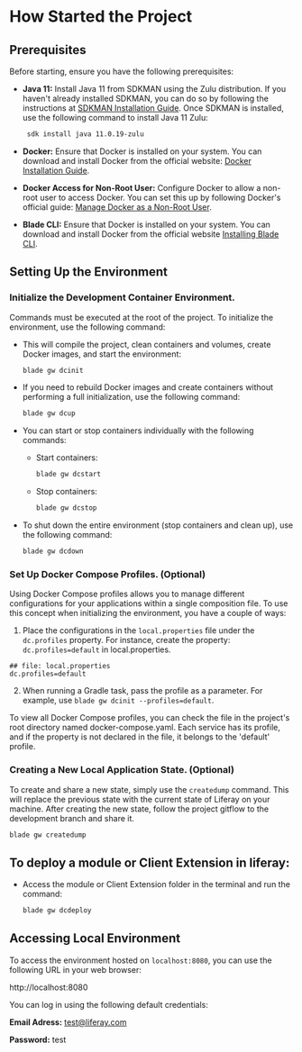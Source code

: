 # How Started the Project

## Prerequisites

Before starting, ensure you have the following prerequisites:


- **Java 11:** Install Java 11 from SDKMAN using the Zulu distribution. If you haven't already installed SDKMAN, you can do so by following the instructions at [SDKMAN Installation Guide](https://sdkman.io/install). Once SDKMAN is installed, use the following command to install Java 11 Zulu:

  ```bash
   sdk install java 11.0.19-zulu 
  ```

- **Docker:** Ensure that Docker is installed on your system. You can download and install Docker from the official website: [Docker Installation Guide](https://docs.docker.com/get-docker/).

- **Docker Access for Non-Root User:** Configure Docker to allow a non-root user to access Docker. You can set this up by following Docker's official guide:  [Manage Docker as a Non-Root User](https://docs.docker.com/engine/install/linux-postinstall/#manage-docker-as-a-non-root-user).


- **Blade CLI:** Ensure that Docker is installed on your system. You can download and install Docker from the official website [Installing Blade CLI](https://help.liferay.com/hc/en-us/articles/360017885232-Installing-Blade-CLI-).

## Setting Up the Environment

### Initialize the Development Container Environment.

Commands must be executed at the root of the project. To initialize the environment, use the following command:

- This will compile the project, clean containers and volumes, create Docker images, and start the environment:

  ```bash
  blade gw dcinit
  ```

- If you need to rebuild Docker images and create containers without performing a full initialization, use the following command:

  ```bash
  blade gw dcup
  ```

- You can start or stop containers individually with the following commands:

  - Start containers:

    ```bash
    blade gw dcstart
    ```

  - Stop containers:

    ```bash
    blade gw dcstop
    ```

- To shut down the entire environment (stop containers and clean up), use the following command:

    ```bash
    blade gw dcdown
    ```

### Set Up Docker Compose Profiles. **(Optional)**
Using Docker Compose profiles allows you to manage different configurations for your applications within a single composition file. To use this concept when initializing the environment, you have a couple of ways:

1. Place the configurations in the `local.properties` file under the `dc.profiles` property. For instance, create the property: `dc.profiles=default` in local.properties.

  ```properties
  ## file: local.properties
  dc.profiles=default
  ```

2. When running a Gradle task, pass the profile as a parameter. For example, use `blade gw dcinit --profiles=default`.

To view all Docker Compose profiles, you can check the file in the project's root directory named docker-compose.yaml. Each service has its profile, and if the property is not declared in the file, it belongs to the 'default' profile.

### Creating a New Local Application State. **(Optional)**

To create and share a new state, simply use the `createdump` command. This will replace the previous state with the current state of Liferay on your machine. After creating the new state, follow the project gitflow to the development branch and share it.

  ```bash
  blade gw createdump
  ```

## To deploy a module or Client Extension in liferay:

- Access the module or Client Extension folder in the terminal and run the command:

  ```bash
  blade gw dcdeploy
  ```

## Accessing Local Environment

To access the environment hosted on `localhost:8080`, you can use the following URL in your web browser:

http://localhost:8080


You can log in using the following default credentials:

**Email Adress:** test@liferay.com

**Password:** test